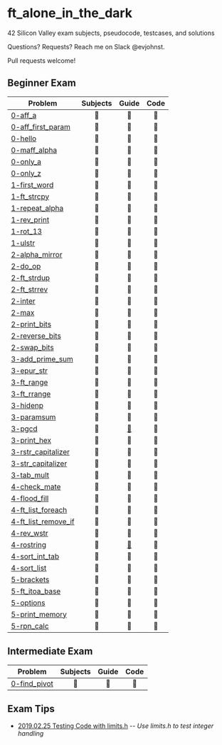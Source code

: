 # ft_alone_in_the_dark
42 Silicon Valley exam subjects, pseudocode, testcases, and solutions

Questions? Requests? Reach me on Slack @evjohnst.

Pull requests welcome!

## Beginner Exam
| Problem              								| Subjects | Guide					| Code						|
| ------------------------------------------------- | :------: | :--------------------:	| :-----------------------:	|
| [0-aff_a](Beginner_Exam/level_0/0-aff_a)			| :scroll: | :no_entry_sign:		| :no_entry_sign:			|
| [0-aff_first_param](Beginner_Exam/level_0)		| :scroll: | :no_entry_sign:		| :no_entry_sign:			|
| [0-hello](Beginner_Exam/level_0)					| :scroll: | :no_entry_sign:		| :no_entry_sign:			|
| [0-maff_alpha](Beginner_Exam/level_0)				| :scroll: | :no_entry_sign:		| :no_entry_sign:			|
| [0-only_a](Beginner_Exam/level_0)					| :scroll: | :no_entry_sign:		| :no_entry_sign:			|
| [0-only_z](Beginner_Exam/level_0)					| :scroll: | :no_entry_sign:		| :no_entry_sign:			|
| [1-first_word](Beginner_Exam/level_1)				| :scroll: | :no_entry_sign:		| :no_entry_sign:			|
| [1-ft_strcpy](Beginner_Exam/level_1)				| :scroll: | :no_entry_sign:		| :no_entry_sign:			|
| [1-repeat_alpha](Beginner_Exam/level_1)			| :scroll: | :no_entry_sign:		| :no_entry_sign:			|
| [1-rev_print](Beginner_Exam/level_1)				| :scroll: | :no_entry_sign:		| :no_entry_sign:			|
| [1-rot_13](Beginner_Exam/level_1)					| :scroll: | :no_entry_sign:		| :no_entry_sign:			|
| [1-ulstr](Beginner_Exam/level_1)					| :scroll: | :no_entry_sign:		| :no_entry_sign:			|
| [2-alpha_mirror](Beginner_Exam/level_2)			| :scroll: | :no_entry_sign:		| :no_entry_sign:			|
| [2-do_op](Beginner_Exam/level_2) 					| :scroll: | :green_book:			| :no_entry_sign:			|
| [2-ft_strdup](Beginner_Exam/level_2)				| :scroll: | :no_entry_sign:		| :no_entry_sign:			|
| [2-ft_strrev](Beginner_Exam/level_2)				| :scroll: | :no_entry_sign:		| :no_entry_sign:			|
| [2-inter](Beginner_Exam/level_2)					| :scroll: | :no_entry_sign:		| :no_entry_sign:			|
| [2-max](Beginner_Exam/level_2)					| :scroll: | :no_entry_sign:		| :no_entry_sign:			|
| [2-print_bits](Beginner_Exam/level_2)				| :scroll: | :no_entry_sign:		| :no_entry_sign:			|
| [2-reverse_bits](Beginner_Exam/level_2)			| :scroll: | :no_entry_sign:		| :no_entry_sign:			|
| [2-swap_bits](Beginner_Exam/level_2)				| :scroll: | :no_entry_sign:		| :no_entry_sign:			|
| [3-add_prime_sum](Beginner_Exam/level_3)			| :scroll: | :no_entry_sign:		| :no_entry_sign:			|
| [3-epur_str](Beginner_Exam/level_3)				| :scroll: | :no_entry_sign:		| :no_entry_sign:			|
| [3-ft_range](Beginner_Exam/level_3)				| :scroll: | :no_entry_sign:		| :no_entry_sign:			|
| [3-ft_rrange](Beginner_Exam/level_3)				| :scroll: | :no_entry_sign:		| :no_entry_sign:			|
| [3-hidenp](Beginner_Exam/level_3)					| :scroll: | :no_entry_sign:		| :no_entry_sign:			|
| [3-paramsum](Beginner_Exam/level_3)				| :scroll: | :no_entry_sign:		| :no_entry_sign:			|
| [3-pgcd](Beginner_Exam/level_3)					| :scroll: | [:green_book:](Beginner_Exam/level_3/3-pgcd/README.md)	| :no_entry_sign:			|
| [3-print_hex](Beginner_Exam/level_3)				| :scroll: | :no_entry_sign:		| :no_entry_sign:			|
| [3-rstr_capitalizer](Beginner_Exam/level_3)		| :scroll: | :no_entry_sign:		| :no_entry_sign:			|
| [3-str_capitalizer](Beginner_Exam/level_3)		| :scroll: | :no_entry_sign:		| :no_entry_sign:			|
| [3-tab_mult](Beginner_Exam/level_3)				| :scroll: | :no_entry_sign:		| :no_entry_sign:			|
| [4-check_mate](Beginner_Exam/level_4)				| :scroll: | :no_entry_sign:		| :no_entry_sign:			|
| [4-flood_fill](Beginner_Exam/level_4)				| :scroll: | :no_entry_sign:		| :no_entry_sign:			|
| [4-ft_list_foreach](Beginner_Exam/level_4)		| :scroll: | :no_entry_sign:		| :no_entry_sign:			|
| [4-ft_list_remove_if](Beginner_Exam/level_4)		| :scroll: | :no_entry_sign:		| :no_entry_sign:			|
| [4-rev_wstr](Beginner_Exam/level_4)				| :scroll: | :no_entry_sign:		| :no_entry_sign:			|
| [4-rostring](Beginner_Exam/level_4)				| :scroll: | [:green_book:](Beginner_Exam/level_4/4-rostring/README.md)	| :no_entry_sign:			|
| [4-sort_int_tab](Beginner_Exam/level_4)			| :scroll: | :no_entry_sign:		| :no_entry_sign:			|
| [4-sort_list](Beginner_Exam/level_4)				| :scroll: | :no_entry_sign:		| :no_entry_sign:			|
| [5-brackets](Beginner_Exam/level_5)				| :scroll: | :no_entry_sign:		| :no_entry_sign:			|
| [5-ft_itoa_base](Beginner_Exam/level_5)			| :scroll: | :no_entry_sign:		| :no_entry_sign:			|
| [5-options](Beginner_Exam/level_5)				| :scroll: | :no_entry_sign:		| :no_entry_sign:			|
| [5-print_memory](Beginner_Exam/level_5)			| :scroll: | :no_entry_sign:		| :no_entry_sign:			|
| [5-rpn_calc](Beginner_Exam/level_5)				| :scroll: | :no_entry_sign:		| :no_entry_sign:			|

## Intermediate Exam
| Problem              | Subjects | Guide | Code  |
| -------------------- | :------: | :---: | :---: |
| [0-find_pivot](Intermediate_Exam/level_0/0-find_pivot) | :scroll: | :no_entry_sign: | :pencil: |

## Exam Tips
* [2019.02.25 Testing Code with limits.h](Tips/2019.02.25_limits.h/README.md) -- _Use limits.h to test integer handling_